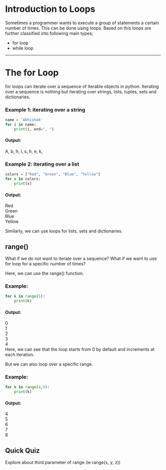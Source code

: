 # Introduction to Loops
Sometimes a programmer wants to execute a group of statements a certain number of times. This can be done using loops. Based on this loops are further classified into following main types; 
- for loop
- while loop
---

# The for Loop
for loops can iterate over a sequence of iterable objects in python. Iterating over a sequence is nothing but iterating over strings, lists, tuples, sets and dictionaries.

### Example 1: iterating over a string

```python 
name = 'Abhishek'
for i in name:
    print(i, end=", ")
```
#### Output:

A, b, h, i, s, h, e, k,
 

### Example 2: iterating over a list

``` python 
colors = ["Red", "Green", "Blue", "Yellow"]
for x in colors:
    print(x)
```
#### Output:

Red\
Green\
Blue\
Yellow

Similarly, we can use loops for lists, sets and dictionaries.
## range()
What if we do not want to iterate over a sequence? What if we want to use for loop for a specific number of times?

Here, we can use the range() function.

### Example:
```python
for k in range(5):
    print(k)
```
#### Output:

0\
1\
2\
3\
4\
Here, we can see that the loop starts from 0 by default and increments at each iteration.

 

But we can also loop over a specific range.

### Example:
```python
for k in range(4,9):
    print(k)
```
#### Output:

4\
5\
6\
7\
8

## Quick Quiz
Explore about third parameter of range (ie range(x, y, z))
